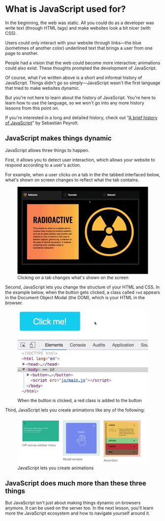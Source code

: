 # What is JavaScript used for?

In the beginning, the web was static. All you could do as a developer was write text (through HTML tags) and make websites look a bit nicer (with CSS).

Users could only interact with your website through links—the blue (sometimes of another color) underlined text that brings a user from one page to another.

People had a vision that the web could become more interactive; animations could also exist. These thoughts prompted the development of JavaScript.

Of course, what I've written above is a short and informal history of JavaScript. Things didn't go so simply—JavaScript wasn't the first language that tried to make websites dynamic.

But you're not here to learn about the history of JavaScript. You're here to learn how to use the language, so we won't go into any more history lessons from this point on.

If you're interested in a long and detailed history, check out "[A brief history of JavaScript](https://auth0.com/blog/a-brief-history-of-javascript/)" by Sebastián Peyrott.

## JavaScript makes things dynamic

JavaScript allows three things to happen.

First, it allows you to detect user interaction, which allows your website to respond according to a user's action.

For example, when a user clicks on a tab in the the tabbed interfaced below, what's shown on screen changes to reflect what the tab contains.

<figure>
  <img src="../../images/components/tabs/basic-completed.gif" alt="Gif that shows a user clicking on different tabs in a tabbed interface">
  <figcaption>Clicking on a tab changes what's shown on the screen</figcaption>
</figure>

Second, JavaScript lets you change the structure of your HTML and CSS. In the example below, when the button gets clicked, a class called `red` appears in the Document Object Modal (the DOM), which is your HTML in the browser.

<figure>
  <img src="../../images/intro/what-can-js-do/class.gif" alt="The 'red' class is added in the button when the button is clicked">
  <figcaption>When the button is clicked, a red class is added to the button</figcaption>
</figure>

Third, JavaScript lets you create animations like any of the following:

<figure>
  <img src="../../images/intro/what-can-js-do/animations.gif" alt="An image that shows three components and how they are animated">
  <figcaption>JavaScript lets you create animations</figcaption>
</figure>

## JavaScript does much more than these three things

But JavaScript isn't just about making things dynamic on browsers anymore. It can be used on the server too. In the next lesson, you'll learn more the JavaScript ecosystem and how to navigate yourself around it.

